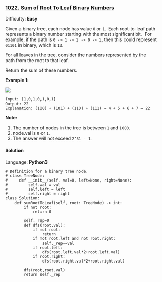 ### [1022\. Sum of Root To Leaf Binary Numbers](https://leetcode.com/problems/sum-of-root-to-leaf-binary-numbers/)

Difficulty: **Easy**


Given a binary tree, each node has value `0` or `1`.  Each root-to-leaf path represents a binary number starting with the most significant bit.  For example, if the path is `0 -> 1 -> 1 -> 0 -> 1`, then this could represent `01101` in binary, which is `13`.

For all leaves in the tree, consider the numbers represented by the path from the root to that leaf.

Return the sum of these numbers.

**Example 1:**

![](https://assets.leetcode.com/uploads/2019/04/04/sum-of-root-to-leaf-binary-numbers.png)

```
Input: [1,0,1,0,1,0,1]
Output: 22
Explanation: (100) + (101) + (110) + (111) = 4 + 5 + 6 + 7 = 22
```

**Note:**

1.  The number of nodes in the tree is between `1` and `1000`.
2.  node.val is `0` or `1`.
3.  The answer will not exceed `2^31 - 1`.


#### Solution

Language: **Python3**

```python3
# Definition for a binary tree node.
# class TreeNode:
#     def __init__(self, val=0, left=None, right=None):
#         self.val = val
#         self.left = left
#         self.right = right
class Solution:
    def sumRootToLeaf(self, root: TreeNode) -> int:
        if not root:
            return 0
        
        self._rep=0
        def dfs(root,val):
            if not root:
                return
            if not root.left and not root.right:
                self._rep+=val
            if root.left:
                dfs(root.left,val*2+root.left.val)
            if root.right:
                dfs(root.right,val*2+root.right.val)
        
        dfs(root,root.val)
        return self._rep
```